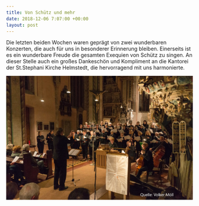 ```yaml
---
title: Von Schütz und mehr
date: 2018-12-06 7:07:00 +00:00
layout: post
---
```


Die letzten beiden Wochen waren geprägt von zwei wunderbaren Konzerten, die auch für uns in besonderer Erinnerung bleiben. Einerseits ist es ein wunderbare Freude die gesamten Exequien von Schütz zu singen. An dieser Stelle auch ein großes Dankeschön und Kompliment an die Kantorei der St.Stephani Kirche Helmstedt, die hervorragend mit uns harmonierte. 
<!--more-->
![Impressionen aus Helmstedt](/assets/helmstedt-1.jpeg)

